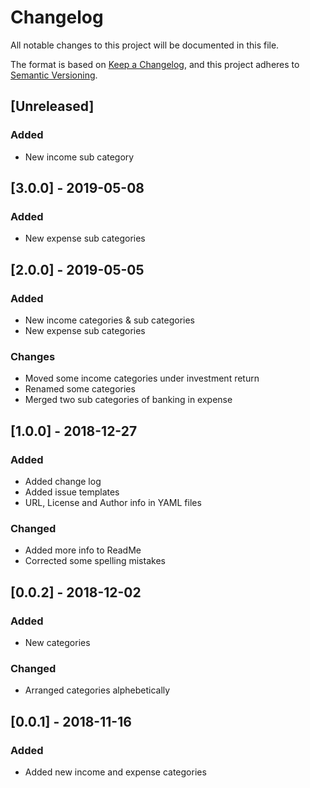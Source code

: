 # Changelog
All notable changes to this project will be documented in this file.

The format is based on [Keep a Changelog](https://keepachangelog.com/en/1.0.0/),
and this project adheres to [Semantic Versioning](https://semver.org/spec/v2.0.0.html).

## [Unreleased]
### Added
 - New income sub category

## [3.0.0] - 2019-05-08
### Added
 - New expense sub categories

## [2.0.0] - 2019-05-05
### Added
 - New income categories & sub categories
 - New expense sub categories
 
### Changes
 - Moved some income categories under investment return
 - Renamed some categories
 - Merged two sub categories of banking in expense

## [1.0.0] - 2018-12-27
### Added
- Added change log
- Added issue templates
- URL, License and Author info in YAML files

### Changed
- Added more info to ReadMe
- Corrected some spelling mistakes

## [0.0.2] - 2018-12-02
### Added
- New categories

### Changed
- Arranged categories alphebetically

## [0.0.1] - 2018-11-16
### Added
- Added new income and expense categories
